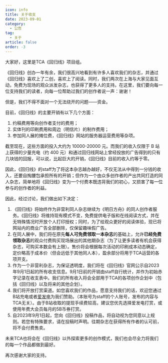 ```yaml
---
icon: info
title: 关于收支
date: 2023-09-01
category:
  - 公告
tag:
  - 关于
article: false
order: -3
---
```


大家好，这里是TCA《回归线》项目组。

《回归线》创办一年有余，我们很高兴地看到有许多人喜欢我们的杂志，并通过《回归线》喜欢上了二创，喜欢上了阅读。同时，我们两次在上海与大家见面互动，免费为现场的观众派发杂志，也获得了更多人的支持。在这里，我们要向每一位支持我们的读者，向每一位帮助过我们的创作者说一声：谢谢！

但是，我们不得不面对一个无法绕开的问题——资金。

目前，《回归线》的主要开销有以下几个方面：

1. 约稿费用等向创作者支付的费用；
2. 实体刊的印刷费用和周边（明信片）的制作费用；
3. 参加同人展的摊位费，《回归线》网站的服务器运营费用等杂项。

截至现在，这些方面的投入大约为 10000-20000 元。而我们的收入仅限于 B 站上获得的少量充电（约 400 元）和通过回归线网站上曾经投放的广告得到的只有几块钱的回报，可以说，比起巨大的开销，《回归线》目前的收入约等于零。

因此，《回归线》的staff为了将这本杂志越办越好，不仅无法从中得到一分钱的收入，还要自掏腰包承担所有的开销；但作为一个由众多创作者的产出共同打造的同人杂志，简单地将《回归线》变为一个付费本既违背我们的初心，又损害了每一位参与的创作者的利益。

因此，经过讨论，我们做出如下决定：

1. 《回归线》将始终作为非营利同人杂志继续为《明日方舟》的同人创作者服务。《回归线》将维持现有模式不变，免费提供电子版和在线阅读方式，并在无特殊情况时开放个人打印授权；同时，为了给观众更好的阅读体验，现已将网站内的商业广告全部删除，仅保留趣味假广告。
2. 在同人展中，我们将在原先**每人可免费领取一本杂志**的基础上，允许**已经免费领取杂志**的观众付费购买现场展出的其他期杂志（为了让更多读者有机会获得杂志，可购买本数会有上限）。售价将会根据每次活动的印刷成本动态确定，定价略高于成本价（但会远低于其他同人本），盈余部分将用于TCA运营的各项开支。
3. 作为一个非营利杂志，为保证透明度，我们将在《回归线》官网公示自2023年9月1日起的所有收支信息。9月1日前的开销由staff自行统计，并作为初始赤字记录在收支表中。我们的所有收入将会全部用于TCA的各项创作企划中（包括《回归线》以及将来的其他企划）。
4. 我们将开放打赏渠道。如您喜欢我们的作品，愿意支持我们的话，欢迎您通过B站充电或者[爱发电](https://afdian.net/a/terra_creator)为我们赞助。（本账号为staff的个人账号，发布的内容与TCA无关）。由于B站收取的提现手续费较高，建议您优先选择爱发电打赏，或使用年费大会员每月的5B币券打赏。
5. 自2023年9月1日起，您向《回归线》投稿作品，将自动视为您同意以上规则。若您有特殊要求，请在投稿时声明。往期杂志在获得所有作者的认可前，将不会付费售卖。

未来TCA也将会在《回归线》以外探索更多的创作模式，我们也会尽全力将我们的每一个作品都做到最好。

再次感谢大家的支持。<eod />
